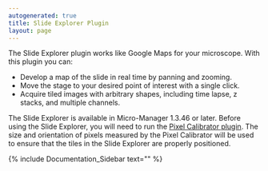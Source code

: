 ```yaml
---
autogenerated: true
title: Slide Explorer Plugin
layout: page
---
```


The Slide Explorer plugin works like Google Maps for your microscope.
With this plugin you can:

-   Develop a map of the slide in real time by panning and zooming.
-   Move the stage to your desired point of interest with a single
    click.
-   Acquire tiled images with arbitrary shapes, including time lapse, z
    stacks, and multiple channels.

The Slide Explorer is available in Micro-Manager 1.3.46 or later. Before
using the Slide Explorer, you will need to run the [Pixel Calibrator
plugin](Pixel_Calibrator_Plugin "wikilink"). The size and orientation of
pixels measured by the Pixel Calibrator will be used to ensure that the
tiles in the Slide Explorer are properly positioned.

{% include Documentation_Sidebar text="" %}
